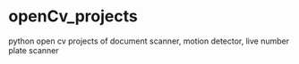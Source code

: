 # openCv_projects
python open cv projects of document scanner, motion detector, live number plate scanner
